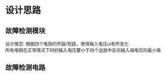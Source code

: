 # 设计思路
## 故障检测模块
设计理念: 根据四个电阻的开路/短路，使得输入电压ui有所变化  
所有电阻在正常情况下时的输入电压要小于四个运放中反向输入端电压的最小值  

## 故障检测电路
